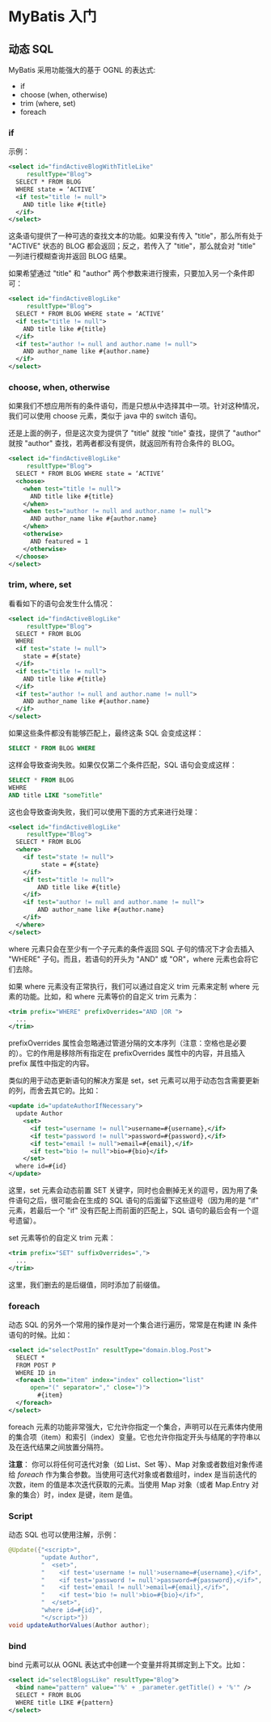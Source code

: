 # MyBatis 入门

## 动态 SQL

MyBatis 采用功能强大的基于 OGNL 的表达式:

- if 
- choose (when, otherwise)
- trim (where, set)
- foreach

### if

示例：

```xml
<select id="findActiveBlogWithTitleLike"
     resultType="Blog">
  SELECT * FROM BLOG
  WHERE state = ‘ACTIVE’
  <if test="title != null">
    AND title like #{title}
  </if>
</select>
```

这条语句提供了一种可选的查找文本的功能。如果没有传入 "title"，那么所有处于 "ACTIVE" 状态的 BLOG 都会返回；反之，若传入了 "title"，那么就会对 "title" 一列进行模糊查询并返回 BLOG 结果。

如果希望通过 "title" 和 "author" 两个参数来进行搜索，只要加入另一个条件即可：

```xml
<select id="findActiveBlogLike"
     resultType="Blog">
  SELECT * FROM BLOG WHERE state = ‘ACTIVE’
  <if test="title != null">
    AND title like #{title}
  </if>
  <if test="author != null and author.name != null">
    AND author_name like #{author.name}
  </if>
</select>
```

### choose, when, otherwise

如果我们不想应用所有的条件语句，而是只想从中选择其中一项。针对这种情况，我们可以使用 choose 元素，类似于 java 中的 switch 语句。

还是上面的例子，但是这次变为提供了 "title" 就按 "title" 查找，提供了 "author" 就按 "author" 查找，若两者都没有提供，就返回所有符合条件的 BLOG。

```xml
<select id="findActiveBlogLike"
     resultType="Blog">
  SELECT * FROM BLOG WHERE state = ‘ACTIVE’
  <choose>
    <when test="title != null">
      AND title like #{title}
    </when>
    <when test="author != null and author.name != null">
      AND author_name like #{author.name}
    </when>
    <otherwise>
      AND featured = 1
    </otherwise>
  </choose>
</select>
```

### trim, where, set

看看如下的语句会发生什么情况：

```xml
<select id="findActiveBlogLike"
     resultType="Blog">
  SELECT * FROM BLOG
  WHERE
  <if test="state != null">
    state = #{state}
  </if>
  <if test="title != null">
    AND title like #{title}
  </if>
  <if test="author != null and author.name != null">
    AND author_name like #{author.name}
  </if>
</select>
```

如果这些条件都没有能够匹配上，最终这条 SQL 会变成这样：

```sql
SELECT * FROM BLOG WHERE
```

这样会导致查询失败。如果仅仅第二个条件匹配，SQL 语句会变成这样：

```sql
SELECT * FROM BLOG
WEHRE
AND title LIKE "someTitle"
```

这也会导致查询失败，我们可以使用下面的方式来进行处理：

```xml
<select id="findActiveBlogLike"
     resultType="Blog">
  SELECT * FROM BLOG
  <where>
    <if test="state != null">
         state = #{state}
    </if>
    <if test="title != null">
        AND title like #{title}
    </if>
    <if test="author != null and author.name != null">
        AND author_name like #{author.name}
    </if>
  </where>
</select>
```

where 元素只会在至少有一个子元素的条件返回 SQL 子句的情况下才会去插入 "WHERE" 子句。而且，若语句的开头为 "AND" 或 "OR"，where 元素也会将它们去除。

如果 where 元素没有正常执行，我们可以通过自定义 trim 元素来定制 where 元素的功能。比如，和 where 元素等价的自定义 trim 元素为：

```xml
<trim prefix="WHERE" prefixOverrides="AND |OR ">
  ...
</trim>
```

prefixOverrides 属性会忽略通过管道分隔的文本序列（注意：空格也是必要的）。它的作用是移除所有指定在 prefixOverrides 属性中的内容，并且插入 prefix 属性中指定的内容。

类似的用于动态更新语句的解决方案是 set，set 元素可以用于动态包含需要更新的列，而舍去其它的。比如：

```xml
<update id="updateAuthorIfNecessary">
  update Author
    <set>
      <if test="username != null">username=#{username},</if>
      <if test="password != null">password=#{password},</if>
      <if test="email != null">email=#{email},</if>
      <if test="bio != null">bio=#{bio}</if>
    </set>
  where id=#{id}
</update>
```

这里，set 元素会动态前置 SET 关键字，同时也会删掉无关的逗号，因为用了条件语句之后，很可能会在生成的 SQL 语句的后面留下这些逗号（因为用的是 "if" 元素，若最后一个 "if" 没有匹配上而前面的匹配上，SQL 语句的最后会有一个逗号遗留）。

set 元素等价的自定义 trim 元素：

```xml
<trim prefix="SET" suffixOverrides=",">
  ...
</trim>
```

这里，我们删去的是后缀值，同时添加了前缀值。

### foreach

动态 SQL 的另外一个常用的操作是对一个集合进行遍历，常常是在构建 IN 条件语句的时候。比如：

```xml
<select id="selectPostIn" resultType="domain.blog.Post">
  SELECT *
  FROM POST P
  WHERE ID in
  <foreach item="item" index="index" collection="list"
      open="(" separator="," close=")">
        #{item}
  </foreach>
</select>
```

foreach 元素的功能非常强大，它允许你指定一个集合，声明可以在元素体内使用的集合项（item）和索引（index）变量。它也允许你指定开头与结尾的字符串以及在迭代结果之间放置分隔符。

**注意**： 你可以将任何可迭代对象（如 List、Set 等）、Map 对象或者数组对象传递给 *foreach* 作为集合参数。当使用可迭代对象或者数组时，index 是当前迭代的次数，item 的值是本次迭代获取的元素。当使用 Map 对象（或者 Map.Entry 对象的集合）时，index 是键，item 是值。

### Script

动态 SQL 也可以使用注解，示例：

```java
@Update({"<script>",
         "update Author",
         "  <set>",
         "    <if test='username != null'>username=#{username},</if>",
         "    <if test='password != null'>password=#{password},</if>",
         "    <if test='email != null'>email=#{email},</if>",
         "    <if test='bio != null'>bio=#{bio}</if>",
         "  </set>",
         "where id=#{id}",
         "</script>"})
void updateAuthorValues(Author author);
```

### bind

bind 元素可以从 OGNL 表达式中创建一个变量并将其绑定到上下文。比如：

```xml
<select id="selectBlogsLike" resultType="Blog">
  <bind name="pattern" value="'%' + _parameter.getTitle() + '%'" />
  SELECT * FROM BLOG
  WHERE title LIKE #{pattern}
</select>
```



